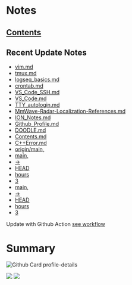 <!--
**dino920135/dino920135** is a ✨ _special_ ✨ repository because its `README.md` (this file) appears on your GitHub profile.
-->
<!-- # About me -->
# Notes
## [Contents](https://github.com/dino920135/Notes/blob/main/pages/Contents.md)
## Recent Update Notes
<!-- BLOG-POST-LIST:START -->
- [vim.md](https://github.com/dino920135/Notes/blob/main/pages/vim.md)
- [tmux.md](https://github.com/dino920135/Notes/blob/main/pages/tmux.md)
- [logseq_basics.md](https://github.com/dino920135/Notes/blob/main/pages/logseq_basics.md)
- [crontab.md](https://github.com/dino920135/Notes/blob/main/pages/crontab.md)
- [VS_Code_SSH.md](https://github.com/dino920135/Notes/blob/main/pages/VS_Code_SSH.md)
- [VS_Code.md](https://github.com/dino920135/Notes/blob/main/pages/VS_Code.md)
- [TTY_autologin.md](https://github.com/dino920135/Notes/blob/main/pages/TTY_autologin.md)
- [MmWave-Radar-Localization-References.md](https://github.com/dino920135/Notes/blob/main/pages/MmWave-Radar-Localization-References.md)
- [ION_Notes.md](https://github.com/dino920135/Notes/blob/main/pages/ION_Notes.md)
- [Github_Profile.md](https://github.com/dino920135/Notes/blob/main/pages/Github_Profile.md)
- [DOODLE.md](https://github.com/dino920135/Notes/blob/main/pages/DOODLE.md)
- [Contents.md](https://github.com/dino920135/Notes/blob/main/pages/Contents.md)
- [C++Error.md](https://github.com/dino920135/Notes/blob/main/pages/C++Error.md)
- [origin/main,](https://github.com/dino920135/Notes/blob/main/pages/origin/main,)
- [main,](https://github.com/dino920135/Notes/blob/main/pages/main,)
- [->](https://github.com/dino920135/Notes/blob/main/pages/->)
- [HEAD](https://github.com/dino920135/Notes/blob/main/pages/HEAD)
- [hours](https://github.com/dino920135/Notes/blob/main/pages/hours)
- [3](https://github.com/dino920135/Notes/blob/main/pages/3)
- [main,](https://github.com/dino920135/Notes/blob/main/pages/main,)
- [->](https://github.com/dino920135/Notes/blob/main/pages/->)
- [HEAD](https://github.com/dino920135/Notes/blob/main/pages/HEAD)
- [hours](https://github.com/dino920135/Notes/blob/main/pages/hours)
- [3](https://github.com/dino920135/Notes/blob/main/pages/3)

<!-- BLOG-POST-LIST:END -->
Update with Github Action [see workflow](https://github.com/dino920135/dino920135/tree/main/.github/workflows)

# Summary
![Github Card profile-details](http://github-profile-summary-cards.vercel.app/api/cards/profile-details?username=dino920135&theme=github_dark)

![](http://github-profile-summary-cards.vercel.app/api/cards/stats?username=dino920135&theme=github_dark) ![](http://github-profile-summary-cards.vercel.app/api/cards/most-commit-language?username=dino920135&theme=github_dark)
